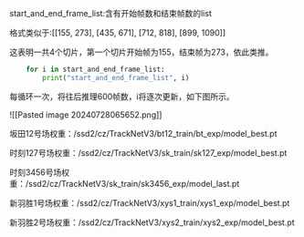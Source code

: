 start_and_end_frame_list:含有开始帧数和结束帧数的list

格式类似于:[[155, 273], [435, 671], [712, 818], [899, 1090]]

这表明一共4个切片，第一个切片开始帧为155，结束帧为273，依此类推。

```python
    for i in start_and_end_frame_list:
        print("start_and_end_frame_list", i)
```

每循环一次，将往后推理600帧数，i将逐次更新，如下图所示。

![[Pasted image 20240728065652.png]]

坂田12号场权重：/ssd2/cz/TrackNetV3/bt12_train/bt_exp/model_best.pt

时刻127号场权重：/ssd2/cz/TrackNetV3/sk_train/sk127_exp/model_best.pt

时刻3456号场权重：/ssd2/cz/TrackNetV3/sk_train/sk3456_exp/model_last.pt

新羽胜1号场权重：/ssd2/cz/TrackNetV3/xys1_train/xys1_exp/model_best.pt

新羽胜2号场权重：/ssd2/cz/TrackNetV3/xys2_train/xys2_exp/model_best.pt
